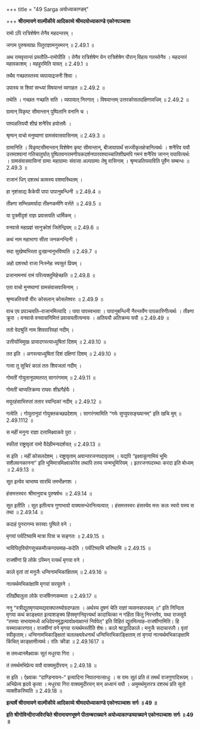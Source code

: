 +++
title = "49 Sarga अयोध्याकाण्डम्"

+++
**श्रीरामायणे वाल्मीकीये आदिकाव्ये श्रीमदयोध्याकाण्डे एकोनपञ्चाशः**

रामो ऽपि रात्रिशेषेण तेनैव महदन्तरम् ।

जगाम पुरुषव्याघ्रः पितुराज्ञामनुस्मरन् ॥ 2.49.1 ॥

अथ रामवृत्तान्तं प्रस्तौति–रामोपीति । तेनैव रात्रिशेषेण येन रात्रिशेषेण पौरान् विहाय गतस्तेनैव । महदन्तरं महावकाशम् । महहूरमिति यावत् ॥ 2.49.1 ॥

तथैव गच्छतस्तस्य व्यपायाद्रजनी शिवा ।

उपास्य स शिवां सन्ध्यां विषयान्तं व्यगाहत ॥ 2.49.2 ॥

तथेति । गच्छतः गच्छति सति । व्यपायात् निरगात् । विषयान्तम् उत्तरकोसलदक्षिणावधिम् ॥ 2.49.2 ॥

ग्रामान् विकृष्ट सीमान्तान् पुष्पितानि वनानि च ।

पश्यन्नतिययौ शीघ्रं शनैरिव हयोत्तमैः ।

श्रृण्वन् वाचो मनुष्याणां ग्रामसंवासवासिनाम् ॥ 2.49.3 ॥

ग्रामानिति । विकृष्टसीमान्तान् विशेषेण कृष्ट सीमान्तान्, बीजावापार्थं सज्जीकृतक्षेत्रानित्यर्थः । शनैरिव ययौ उत्तमाश्वानां गतिचातुर्यात् पुष्पितवनरामणीयकदर्शनपारवश्याच्चातिशीघ्रमपि गमनं शनैरिव जानन् ययावित्यर्थः । ग्रामसंवासवासिनां ग्रामाः महाग्रामाः संवासा अल्पग्रामाः तेषु वासिनाम् । श्रृण्वन्नतिययाविति पूर्वेण सम्बन्धः ॥ 2.49.3 ॥

राजानं धिग् दशरथं कामस्य वशमास्थितम् ।

हा नृशंसाद्य कैकेयी पापा पापानुबन्धिनी ॥ 2.49.4 ॥

तीक्ष्णा सम्भिन्नमर्यादा तीक्ष्णकर्मणि वर्त्तते ॥ 2.49.5 ॥

या पुत्रमीदृशं राज्ञः प्रवासयति धार्मिकम् ।

वनवासे महाप्रज्ञं सानुक्रोशं जितेन्द्रियम् ॥ 2.49.6 ॥

कथं नाम महाभागा सीता जनकनन्दिनी ।

सदा सुखेष्वभिरता दुःखान्यनुभविष्यति ॥ 2.49.7 ॥

अहो दशरथो राजा निःस्नेहः स्वसुतं प्रियम् ।

प्रजानामनघं रामं परित्यक्तुमिहेच्छति ॥ 2.49.8 ॥

एता वाचो मुनष्याणां ग्रामसंवासवासिनाम् ।

श्रृण्वन्नतिययौ वीरः कोसलान् कोसलेश्वरः ॥ 2.49.9 ॥

वाच एव प्रपञ्चयति–राजानमित्यादि । पापा पापस्वभावा । पापानुबन्धिनी नैरन्तर्येण पापकारिणीत्यर्थः । तीक्ष्णा क्रूरा । वनवासे वनवासनिमित्तं प्रवासयतीत्यन्वयः । अतिययौ अतिक्रम्य ययौ ॥ 2.49.49 ॥

ततो वेदश्रुतिं नाम शिववारिवहां नदीम् ।

उत्तीर्याभिमुखः प्रायादगस्त्याध्युषितां दिशम् ॥ 2.49.10 ॥

तत इति । अगस्त्याध्युषितां दिशं दक्षिणां दिशम् ॥ 2.49.10 ॥

गत्वा तु सुचिरं कालं ततः शिवजलां नदीम् ।

गोमतीं गोयुतानूपामतरत् सागरंगमाम् ॥ 2.49.11 ॥

गोमतीं चाप्यतिक्रम्य राघवः शीघ्रगैर्हयैः ।

मयूरहंसाभिरुतां ततार स्यन्दिकां नदीम् ॥ 2.49.12 ॥

गत्वेति । गोयुतानूपां गोयुक्तकच्छप्रदेशाम् । सागरंगमामिति “गमेः सुप्युपसङ्ख्यानम्” इति खचि मुम् ॥ 2.49.1112 ॥

स महीं मनुना राज्ञा दत्तामिक्ष्वाकवे पुरा ।

स्फीतां राष्ट्रावृतां रामो वैदेहीमन्वदर्शयत् ॥ 2.49.13 ॥

स इति । महीं कोसलदेशम् । राष्ट्रावृताम् अवान्तरजनपदावृताम् । यद्यपि “इक्ष्वाकूणामियं भूमिः सशैलवनकानना” इति भूमिमात्रमिक्ष्वाकोरेव तथापि तस्य जन्मभूमिरियम् । इतरजनपदस्थाः करदा इति बोध्यम् ॥ 2.49.13 ॥

सूत इत्येव चाभाष्य सारथिं तमभीक्ष्णशः ।

हंसमत्तस्वरः श्रीमानुवाच पुरुषर्षभः ॥ 2.49.14 ॥

सूत इतीति । सूत इतीत्यत्र गुणाभावो वाक्यसन्धेरनित्यत्वात् । हंसमत्तस्वरः हंसस्येव मत्तः कलः स्वरो यस्य स तथा ॥ 2.49.14 ॥

कदाहं पुनरागम्य सरय्वाः पुष्पिते वने ।

मृगयां पर्यटिष्यामि मात्रा पित्रा च सङ्गतः ॥ 2.49.15 ॥

भाविपितृवियोगसूचकमौत्कण्ठ्यमाह–कदेति । पर्यटिष्यामि चरिष्यामि ॥ 2.49.15 ॥

राजर्षीणां हि लोके ऽस्मिन् रत्यर्थं मृगया वने ।

काले वृतां तां मनुजैः धन्विनामभिकांक्षिताम् ॥ 2.49.16 ॥

नात्यर्थमभिकांक्षामि मृगयां सरयूवने ।

रतिर्ह्येषातुला लोके राजर्षिगणसम्मता ॥ 2.49.17 ॥

ननु “स्त्रीद्यूतमृगयामद्यवाक्पारुष्योग्रदण्डताः । अर्थस्य दूषणं चेति राज्ञां व्यसनसप्तकम् ॥” इति निन्दिता मृगया कथं काङ्क्ष्यत इत्याशङ्क्य हिंस्रमृगनिवृत्त्यर्था कादाचित्का न गर्हिता किंतु निरन्तरैव, यथा राजसूये “तस्याः सभायामध्ये अधिदेवनमुद्धत्यावोक्ष्याक्षान्तं निर्वपेत्” इति विहितं द्यूतमित्याह–राजर्षीणामिति। हि यस्मात्कारणात्। राजर्षीणां वने मृगया रत्यर्थमस्तीति शेषः। काले श्राद्धादिकाले। मनुजैः सदाचारपरैः। वृतां स्वीकृताम्। धन्विनामभिकाङ्क्षितां चललक्ष्यवेधनार्थं धन्विभिरभिकाङ्क्षिताम् तां मृगयां नात्यर्थमभिकाङ्क्षामि किंचित् काङ्क्षामीत्यर्थः। रतिः क्रीडा ॥ 2.49.1617 ॥

स तमध्वानमैक्ष्वाकः सूतं मधुरया गिरा ।

तं तमर्थमभिप्रेत्य ययौ वाक्यमुदीरयन् ॥ 2.49.18 ॥

स इति । ऐक्ष्वाकः “दाण्डिनायन–” इत्यादिना निपातनात्साधुः । स रामः सूतं प्रति तं तमर्थं राजगुणादिरूपम् । अभिप्रेत्य हृदये कृत्वा । मधुरया गिरा वाक्यमुदीरयन् सन् अध्वानं ययौ । अमुमर्थमुत्तरत्र दशरथं प्रति सूतो व्यक्तीकरिष्यति ॥ 2.49.18 ॥

**इत्यार्षे श्रीरामायणे वाल्मीकीये आदिकाव्ये श्रीमदयोध्याकाण्डे एकोनपञ्चाशः सर्गः ॥ 49 ॥**

**इति श्रीगोविन्दीराजविरचिते श्रीरामायणभूषणे पीताम्बराख्याने अयोध्याकाण्डव्याख्याने एकोनपञ्चाशः सर्गः ॥ 49 ॥**
